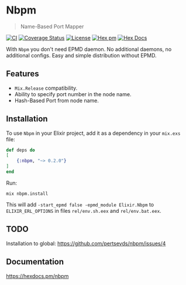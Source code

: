 # Nbpm

> Name-Based Port Mapper

[![CI](https://github.com/pertsevds/nbpm/actions/workflows/ci.yml/badge.svg)](https://github.com/pertsevds/nbpm/actions/workflows/ci.yml)
[![Coverage Status](https://coveralls.io/repos/github/pertsevds/nbpm/badge.svg?branch=2-usage-docs)](https://coveralls.io/github/pertsevds/nbpm?branch=2-usage-docs)
[![License](https://img.shields.io/hexpm/l/nbpm.svg)](https://hex.pm/packages/nbpm)
[![Hex pm](https://img.shields.io/hexpm/v/nbpm.svg?style=flat)](https://hex.pm/packages/nbpm)
[![Hex Docs](https://img.shields.io/badge/hex-docs-lightgreen.svg)](https://hexdocs.pm/nbpm)

With `Nbpm` you don't need EPMD daemon. No additional daemons, no additional configs. Easy and simple distribution without EPMD.

## Features

- `Mix.Release` compatibility.
- Ability to specify port number in the node name.
- Hash-Based Port from node name.

## Installation

To use `Nbpm` in your Elixir project, add it as a dependency in your `mix.exs` file:

```elixir
def deps do
[
    {:nbpm, "~> 0.2.0"}
]
end
```

Run:

```shell
mix nbpm.install
```

This will add `-start_epmd false -epmd_module Elixir.Nbpm` to
`ELIXIR_ERL_OPTIONS` in files `rel/env.sh.eex` and `rel/env.bat.eex`.

## TODO

Installation to global: https://github.com/pertsevds/nbpm/issues/4

## Documentation

https://hexdocs.pm/nbpm
